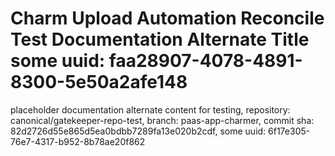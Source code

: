 # Charm Upload Automation Reconcile Test Documentation Alternate Title some uuid: faa28907-4078-4891-8300-5e50a2afe148
 placeholder documentation alternate content for testing,  repository: canonical/gatekeeper-repo-test,  branch: paas-app-charmer,  commit sha: 82d2726d55e865d5ea0bdbb7289fa13e020b2cdf,  some uuid: 6f17e305-76e7-4317-b952-8b78ae20f862
